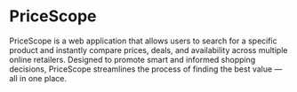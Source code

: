 # PriceScope
PriceScope is a web application that allows users to search for a specific product and instantly compare prices, deals, and availability across multiple online retailers. Designed to promote smart and informed shopping decisions, PriceScope streamlines the process of finding the best value — all in one place.
